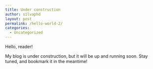 ```yaml
---
title: Under construction
author: silvaphd
layout: post
permalink: /hello-world-2/
categories:
  - Uncategorized
---
```

Hello, reader!

My blog is under construction, but it will be up and running soon. Stay tuned, and bookmark it in the meantime!